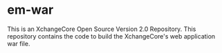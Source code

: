 # em-war
This is an XchangeCore Open Source Version 2.0 Repository.   This repository contains the code to build the XchangeCore's web application war file.
